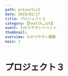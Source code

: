```yaml
---
path: projects/3
date: 2019/02/17
title: プロジェクト３
category: [health,iot]
event: わかりやすいイベント
thumbnail: 
overview: わかりやすい概要
main: 1
---
```


# プロジェクト３
